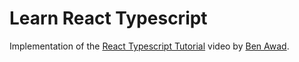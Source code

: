 # Learn React Typescript

Implementation of the [React Typescript Tutorial](https://www.youtube.com/watch?v=Z5iWr6Srsj8) video by [Ben Awad](https://www.youtube.com/c/BenAwad97).
